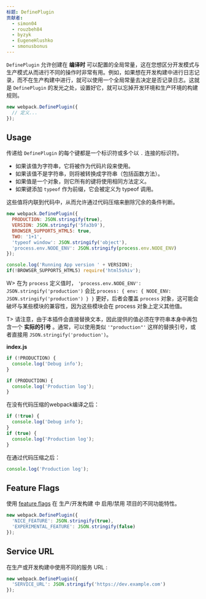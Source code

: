 ```yaml
---
标题: DefinePlugin
贡献者:
  - simon04
  - rouzbeh84
  - byzyk
  - EugeneHlushko
  - smonusbonus
---
```



`DefinePlugin` 允许创建在 __编译时__ 可以配置的全局常量，这在您想区分开发模式与生产模式从而进行不同的操作时非常有用。例如，如果想在开发构建中进行日志记录，而不在生产构建中进行，就可以使用一个全局常量去决定是否记录日志。这就是 `DefinePlugin` 的发光之处，设置好它，就可以忘掉开发环境和生产环境的构建规则。

``` javascript
new webpack.DefinePlugin({
  // 定义...
});
```


## Usage

传递给 `DefinePlugin` 的每个键都是一个标识符或多个以 `.` 连接的标识符。

- 如果该值为字符串，它将被作为代码片段来使用。
- 如果该值不是字符串，则将被转换成字符串（包括函数方法）。
- 如果值是一个对象，则它所有的键将使用相同方法定义。
- 如果键添加 `typeof` 作为前缀，它会被定义为 typeof 调用。

这些值将内联到代码中，从而允许通过代码压缩来删除冗余的条件判断。

``` javascript
new webpack.DefinePlugin({
  PRODUCTION: JSON.stringify(true),
  VERSION: JSON.stringify('5fa3b9'),
  BROWSER_SUPPORTS_HTML5: true,
  TWO: '1+1',
  'typeof window': JSON.stringify('object'),
  'process.env.NODE_ENV': JSON.stringify(process.env.NODE_ENV)
});
```

``` javascript
console.log('Running App version ' + VERSION);
if(!BROWSER_SUPPORTS_HTML5) require('html5shiv');
```


W> 在为 `process` 定义值时， `'process.env.NODE_ENV': JSON.stringify('production')` 会比 `process: { env: { NODE_ENV: JSON.stringify('production') } }` 更好，后者会覆盖 `process` 对象，这可能会破坏与某些模块的兼容性，因为这些模块会在 process 对象上定义其他值。

T> 请注意，由于本插件会直接替换文本，因此提供的值必须在字符串本身中再包含一个 __实际的引号__ 。通常，可以使用类似 `'"production"'` 这样的替换引号，或者直接用 `JSON.stringify('production')`。

__index.js__

``` javascript
if (!PRODUCTION) {
  console.log('Debug info');
}

if (PRODUCTION) {
  console.log('Production log');
}
```

在没有代码压缩的webpack编译之后：

``` javascript
if (!true) {
  console.log('Debug info');
}
if (true) {
  console.log('Production log');
}
```

在通过代码压缩之后：

``` javascript
console.log('Production log');
```


## Feature Flags

使用 [feature flags](https://en.wikipedia.org/wiki/Feature_toggle) 在 生产/开发构建 中 启用/禁用 项目的不同功能特性。

```javascript
new webpack.DefinePlugin({
  'NICE_FEATURE': JSON.stringify(true),
  'EXPERIMENTAL_FEATURE': JSON.stringify(false)
});
```


## Service URL

在生产或开发构建中使用不同的服务 URL :

```javascript
new webpack.DefinePlugin({
  'SERVICE_URL': JSON.stringify('https://dev.example.com')
});
```

